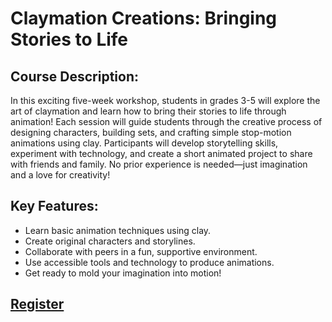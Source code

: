 # Claymation Creations: Bringing Stories to Life

## Course Description: 

In this exciting five-week workshop, students in grades 3-5 will explore the art of claymation and learn how to bring their stories to life through animation! Each session will guide students through the creative process of designing characters, building sets, and crafting simple stop-motion animations using clay. Participants will develop storytelling skills, experiment with technology, and create a short animated project to share with friends and family. No prior experience is needed—just imagination and a love for creativity!

## Key Features:

* Learn basic animation techniques using clay.
* Create original characters and storylines.
* Collaborate with peers in a fun, supportive environment.
* Use accessible tools and technology to produce animations.
* Get ready to mold your imagination into motion!

## [Register](https://docs.google.com/forms/d/e/1FAIpQLSeob3RJqQuDadx8e8wLYpcourlKHOrv0_ikhZa2tRn7MZSg3g/viewform?usp=sf_link)
